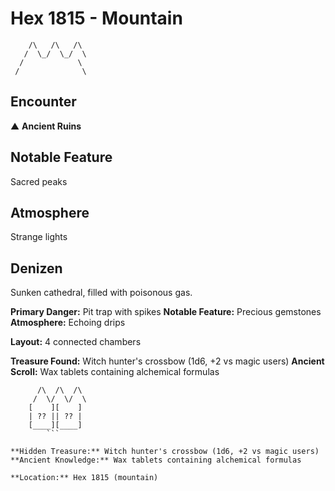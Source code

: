 # Hex 1815 - Mountain
```
    /\   /\   /\
   /  \_/  \_/  \
  /            \
 /              \
```

## Encounter

▲ **Ancient Ruins**

## Notable Feature

Sacred peaks

## Atmosphere

Strange lights

## Denizen

Sunken cathedral, filled with poisonous gas.

**Primary Danger:** Pit trap with spikes
**Notable Feature:** Precious gemstones
**Atmosphere:** Echoing drips

**Layout:** 4 connected chambers

**Treasure Found:** Witch hunter's crossbow (1d6, +2 vs magic users)
**Ancient Scroll:** Wax tablets containing alchemical formulas


```
      /\  /\  /\
     /  \/  \/  \
    [    ][    ]
    | ?? || ?? |
    [____][____]
        ```

**Hidden Treasure:** Witch hunter's crossbow (1d6, +2 vs magic users)
**Ancient Knowledge:** Wax tablets containing alchemical formulas

**Location:** Hex 1815 (mountain)
